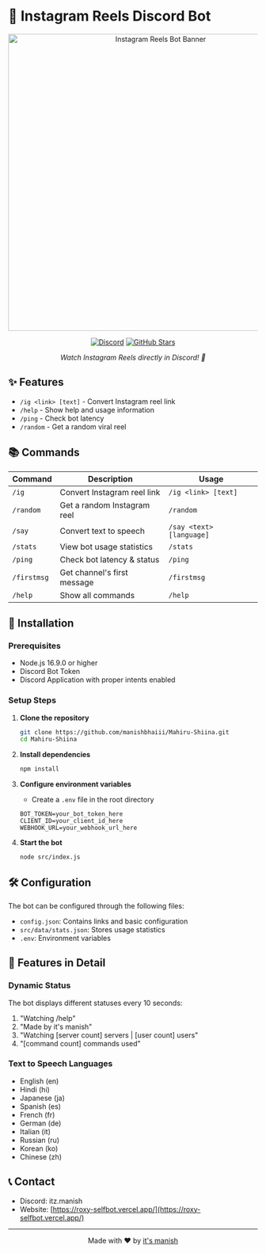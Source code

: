 # 🎥 Instagram Reels Discord Bot

<div align="center">
  <img src="https://static.myfigurecollection.net/upload/pictures/2024/03/14/3933240.jpeg" alt="Instagram Reels Bot Banner" width="600px">

  [![Discord](https://img.shields.io/discord/1270616787809206364?color=7289da&logo=discord&logoColor=white)](https://discord.gg/hZf4j8GzzK)
  [![GitHub Stars](https://img.shields.io/github/stars/manishbhaiii/Mahiru-Shiina?style=social)](https://github.com/manishbhaiii/Mahiru-Shiina/stargazers)

  *Watch Instagram Reels directly in Discord! 🚀*
</div>

## ✨ Features

- `/ig <link> [text]` - Convert Instagram reel link
- `/help` - Show help and usage information
- `/ping` - Check bot latency
- `/random` - Get a random viral reel

## 📚 Commands

| Command | Description | Usage |
|---------|-------------|--------|
| `/ig` | Convert Instagram reel link | `/ig <link> [text]` |
| `/random` | Get a random Instagram reel | `/random` |
| `/say` | Convert text to speech | `/say <text> [language]` |
| `/stats` | View bot usage statistics | `/stats` |
| `/ping` | Check bot latency & status | `/ping` |
| `/firstmsg` | Get channel's first message | `/firstmsg` |
| `/help` | Show all commands | `/help` |

## 🚀 Installation

### Prerequisites
- Node.js 16.9.0 or higher
- Discord Bot Token
- Discord Application with proper intents enabled


### Setup Steps

1. **Clone the repository**
   ```bash
   git clone https://github.com/manishbhaiii/Mahiru-Shiina.git
   cd Mahiru-Shiina
   ```

2. **Install dependencies**
   ```bash
   npm install
   ```

3. **Configure environment variables**
   - Create a `.env` file in the root directory
   ```env
   BOT_TOKEN=your_bot_token_here
   CLIENT_ID=your_client_id_here
   WEBHOOK_URL=your_webhook_url_here
   ```

4. **Start the bot**
   ```bash
   node src/index.js
   ```

## 🛠️ Configuration

The bot can be configured through the following files:
- `config.json`: Contains links and basic configuration
- `src/data/stats.json`: Stores usage statistics
- `.env`: Environment variables

## 🌟 Features in Detail

### Dynamic Status
The bot displays different statuses every 10 seconds:
1. "Watching /help"
2. "Made by it's manish"
3. "Watching [server count] servers | [user count] users"
4. "[command count] commands used"

### Text to Speech Languages
- English (en)
- Hindi (hi)
- Japanese (ja)
- Spanish (es)
- French (fr)
- German (de)
- Italian (it)
- Russian (ru)
- Korean (ko)
- Chinese (zh)

## 📞 Contact

- Discord: itz.manish
- Website: [https://roxy-selfbot.vercel.app/](https://roxy-selfbot.vercel.app/)

---
<div align="center">
  Made with ❤️ by <a href="https://github.com/manishbhaiii">it's manish</a>
</div>

